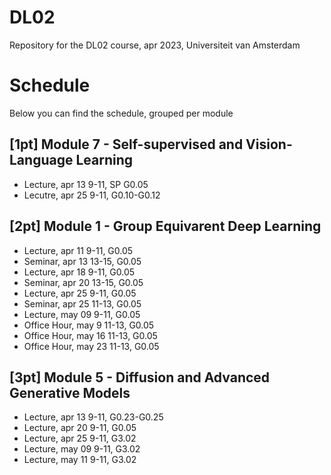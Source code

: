 # DL02
Repository for the DL02 course, apr 2023, Universiteit van Amsterdam

# Schedule

Below you can find the schedule, grouped per module 

## [1pt] Module 7 - Self-supervised and Vision-Language Learning

- Lecture, apr 13 9-11, SP G0.05
- Lecutre, apr 25 9-11, G0.10-G0.12
	
## [2pt] Module 1 - Group Equivarent Deep Learning

- Lecture, apr 11 9-11, G0.05
- Seminar, apr 13 13-15, G0.05
- Lecture, apr 18 9-11, G0.05
- Seminar, apr 20 13-15, G0.05
- Lecture, apr 25 9-11, G0.05
- Seminar, apr 25 11-13, G0.05
- Lecture, may 09 9-11, G0.05
- Office Hour, may 9 11-13, G0.05
- Office Hour, may 16 11-13, G0.05
- Office Hour, may 23 11-13, G0.05
	
## [3pt] Module 5 - Diffusion and Advanced Generative Models

- Lecture, apr 13 9-11, G0.23-G0.25
- Lecture, apr 20 9-11, G0.05
- Lecture, apr 25 9-11, G3.02
- Lecture, may 09 9-11, G3.02
- Lecture, may 11 9-11, G3.02
